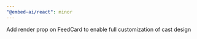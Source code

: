 ```yaml
---
"@embed-ai/react": minor
---
```


Add render prop on FeedCard to enable full customization of cast design
